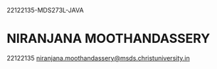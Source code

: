 22122135-MDS273L-JAVA
# NIRANJANA MOOTHANDASSERY
22122135
niranjana.moothandassery@msds.christuniversity.in
